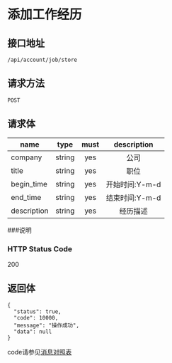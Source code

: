 # 添加工作经历

## 接口地址

`/api/account/job/store`

## 请求方法

`POST`

## 请求体

| name     | type     | must     | description |
|----------|:--------:|:--------:|:--------:|
| company   | string   | yes      | 公司 |
| title    | string   | yes       | 职位 |
| begin_time  | string   | yes      | 开始时间:Y-m-d |
| end_time    | string   | yes      | 结束时间:Y-m-d |
| description | string   | yes      | 经历描述 |


###说明


### HTTP Status Code

200

## 返回体
```json5
{
  "status": true,
  "code": 10000,
  "message": "操作成功",
  "data": null
}
```

code请参见[消息对照表](消息对照表.md)
